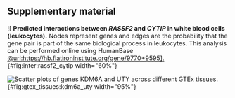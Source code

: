 ## Supplementary material

![
**Predicted interactions between *RASSF2* and *CYTIP* in white blood cells (leukocytes).**
Nodes represent genes and edges are the probability that the gene pair is part of the same biological process in leukocytes.
This analysis can be performed online using HumanBase [@url:https://hb.flatironinstitute.org/gene/9770+9595].
](images/coefs_comp/gtex_whole_blood/GIANT-CYTIP_vs_RASSF2-leukocyte.png "Interaction between RASSF2 and CYTIP"){#fig:inter:rassf2_cytip width="60%"}


![
**Scatter plots of genes *KDM6A* and *UTY* across different GTEx tissues.**
](images/coefs_comp/gtex-KDM6A_vs_UTY.svg "KDM6A and UTY across different GTEx tissues"){#fig:gtex_tissues:kdm6a_uty width="95%"}
